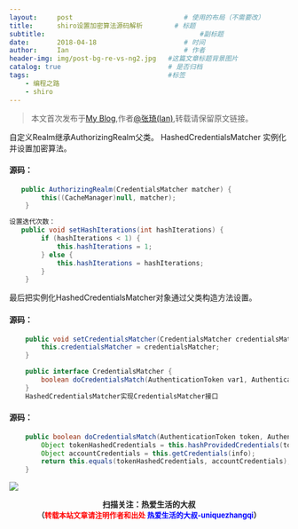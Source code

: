 ```yaml
---
layout:     post             				# 使用的布局（不需要改）
title:      shiro设置加密算法源码解析        # 标题 
subtitle:    					  				#副标题
date:       2018-04-18  					# 时间
author:     Ian                  			# 作者
header-img: img/post-bg-re-vs-ng2.jpg	#这篇文章标题背景图片
catalog: true                        	# 是否归档
tags:                              		#标签
    - 编程之路
    - shiro
---
```


> 本文首次发布于[My Blog](http://uniquezhangqi.top),作者[@张琦(Ian)](http://uniquezhangqi.top/about/),转载请保留原文链接。


自定义Realm继承AuthorizingRealm父类。HashedCredentialsMatcher 实例化并设置加密算法。#### 源码：

```java   public AuthorizingRealm(CredentialsMatcher matcher) {        this((CacheManager)null, matcher);    }设置迭代次数：   public void setHashIterations(int hashIterations) {        if (hashIterations < 1) {            this.hashIterations = 1;        } else {            this.hashIterations = hashIterations;        }    }
```最后把实例化HashedCredentialsMatcher对象通过父类构造方法设置。#### 源码：

```java    public void setCredentialsMatcher(CredentialsMatcher credentialsMatcher) {        this.credentialsMatcher = credentialsMatcher;    }    public interface CredentialsMatcher {        boolean doCredentialsMatch(AuthenticationToken var1, AuthenticationInfo var2);    }    HashedCredentialsMatcher实现CredentialsMatcher接口
```#### 源码：

```java    public boolean doCredentialsMatch(AuthenticationToken token, AuthenticationInfo info) {        Object tokenHashedCredentials = this.hashProvidedCredentials(token, info);        Object accountCredentials = this.getCredentials(info);        return this.equals(tokenHashedCredentials, accountCredentials);    }```![](https://ws3.sinaimg.cn/large/006tKfTcgy1fqj5aochgoj309k09kmwz.jpg)
<b><center>扫描关注：热爱生活的大叔</center>
<b><center><font size="2">（<font size="2" color="#FF0000">转载本站文章请注明作者和出处</font> <font size="2" color="#0000FF">热爱生活的大叔-uniquezhangqi</font><font size="2">）</font>